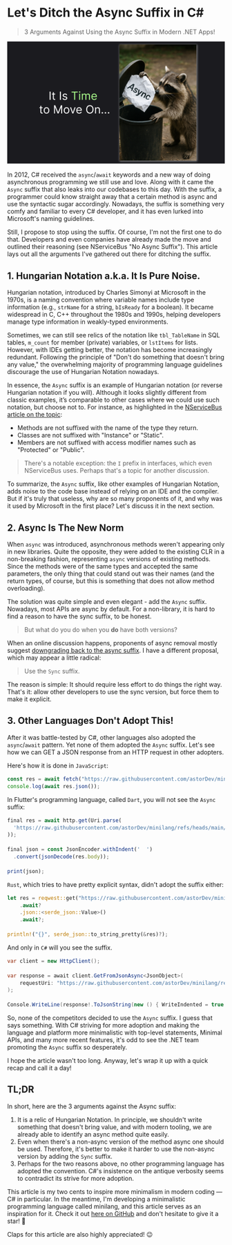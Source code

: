 # Let's Ditch the Async Suffix in C#

> 3 Arguments Against Using the Async Suffix in Modern .NET Apps!

![It Is Time To Move On...](thumb.png)

In 2012, C# received the `async`/`await` keywords and a new way of doing asynchronous programming we still use and love. Along with it came the `Async` suffix that also leaks into our codebases to this day. With the suffix, a programmer could know straight away that a certain method is async and use the syntactic sugar accordingly. Nowadays, the suffix is something very comfy and familiar to every C# developer, and it has even lurked into Microsoft's naming guidelines.

Still, I propose to stop using the suffix. Of course, I'm not the first one to do that. Developers and even companies have already made the move and outlined their reasoning (see NServiceBus "No Async Suffix"). This article lays out all the arguments I've gathered out there for ditching the suffix.

## 1. Hungarian Notation a.k.a. It Is Pure Noise.

Hungarian notation, introduced by Charles Simonyi at Microsoft in the 1970s, is a naming convention where variable names include type information (e.g., `strName` for a string, `bIsReady` for a boolean). It became widespread in C, C++ throughout the 1980s and 1990s, helping developers manage type information in weakly-typed environments. 

Sometimes, we can still see relics of the notation like `tbl_TableName` in SQL tables, `m_count` for member (private) variables, or `lstItems` for lists. However, with IDEs getting better, the notation has become increasingly redundant. Following the principle of "Don't do something that doesn't bring any value," the overwhelming majority of programming language guidelines discourage the use of Hungarian Notation nowadays.

In essence, the `Async` suffix is an example of Hungarian notation (or reverse Hungarian notation if you will). Although it looks slightly different from classic examples, it’s comparable to other cases where we could use such notation, but choose not to. For instance, as highlighted in the [NServiceBus article on the topic](https://docs.particular.net/nservicebus/upgrades/5to6/async-suffix#reason-for-no-async-suffix-nservicebus-apis-do-not-follow-hungarian-notation):

- Methods are not suffixed with the name of the type they return.
- Classes are not suffixed with "Instance" or "Static".
- Members are not suffixed with access modifier names such as "Protected" or "Public".

> There's a notable exception: the `I` prefix in interfaces, which even NServiceBus uses. Perhaps that's a topic for another discussion.

To summarize, the `Async` suffix, like other examples of Hungarian Notation, adds noise to the code base instead of relying on an IDE and the compiler. But if it's truly that useless, why are so many proponents of it, and why was it used by Microsoft in the first place? Let's discuss it in the next section.

## 2. Async Is The New Norm

When `async` was introduced, asynchronous methods weren't appearing only in new libraries. Quite the opposite, they were added to the existing CLR in a non-breaking fashion, representing `async` versions of existing methods. Since the methods were of the same types and accepted the same parameters, the only thing that could stand out was their names (and the return types, of course, but this is something that does not allow method overloading). 

The solution was quite simple and even elegant - add the `Async` suffix. Nowadays, most APIs are async by default. For a non-library, it is hard to find a reason to have the sync suffix, to be honest.

> But what do you do when you **do** have both versions?

When an online discussion happens, proponents of async removal mostly suggest [downgrading back to the async suffix](https://www.reddit.com/r/dotnet/comments/10zpxst/comment/j84l6am/?utm_source=share&utm_medium=web3x&utm_name=web3xcss&utm_term=1&utm_content=share_button). I have a different proposal, which may appear a little radical: 

> Use the `Sync` suffix. 

The reason is simple: It should require less effort to do things the right way. That's it: allow other developers to use the sync version, but force them to make it explicit.

## 3. Other Languages Don't Adopt This!

After it was battle-tested by C#, other languages also adopted the `async`/`await` pattern. Yet none of them adopted the `Async` suffix. Let's see how we can GET a JSON response from an HTTP request in other adopters.

Here's how it is done in `JavaScript`:

```js
const res = await fetch("https://raw.githubusercontent.com/astorDev/minilang/refs/heads/main/hello.json");
console.log(await res.json());
```

In Flutter's programming language, called `Dart`, you will not see the `Async` suffix:

```js
final res = await http.get(Uri.parse(
  'https://raw.githubusercontent.com/astorDev/minilang/refs/heads/main/hello.json'
));

final json = const JsonEncoder.withIndent('  ')
  .convert(jsonDecode(res.body));

print(json);
```

`Rust`, which tries to have pretty explicit syntax, didn't adopt the suffix either:

```rust
let res = reqwest::get("https://raw.githubusercontent.com/astorDev/minilang/refs/heads/main/hello.json")
    .await?
    .json::<serde_json::Value>()
    .await?;

println!("{}", serde_json::to_string_pretty(&res)?);
```

And only in `C#` will you see the suffix.

```csharp
var client = new HttpClient();

var response = await client.GetFromJsonAsync<JsonObject>(
    requestUri: "https://raw.githubusercontent.com/astorDev/minilang/refs/heads/main/hello.json"
);

Console.WriteLine(response!.ToJsonString(new () { WriteIndented = true }));
```

So, none of the competitors decided to use the `Async` suffix. I guess that says something. With C# striving for more adoption and making the language and platform more minimalistic with top-level statements, Minimal APIs, and many more recent features, it's odd to see the .NET team promoting the `Async` suffix so desperately.

I hope the article wasn't too long. Anyway, let's wrap it up with a quick recap and call it a day!

## TL;DR

In short, here are the 3 arguments against the Async suffix:

1. It is a relic of Hungarian Notation. In principle, we shouldn't write something that doesn't bring value, and with modern tooling, we are already able to identify an async method quite easily.
2. Even when there's a non-async version of the method async one should be used. Therefore, it's better to make it harder to use the non-async version by adding the `Sync` suffix.
3. Perhaps for the two reasons above, no other programming language has adopted the convention. C#'s insistence on the antique verbosity seems to contradict its strive for more adoption.

This article is my two cents to inspire more minimalism in modern coding — C# in particular. In the meantime, I'm developing a minimalistic programming language called minilang, and this article serves as an inspiration for it. Check it out [here on GitHub](https://github.com/astorDev/minilang) and don't hesitate to give it a star! 🌟

Claps for this article are also highly appreciated! 😉
